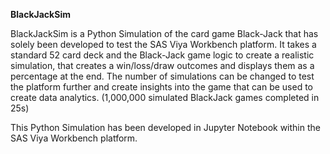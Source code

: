 **BlackJackSim**

BlackJackSim is a Python Simulation of the card game Black-Jack that has solely been developed to test the SAS Viya Workbench platform. It takes a standard 52 card deck and the Black-Jack game logic to create a realistic simulation, that creates a win/loss/draw outcomes and displays them as a percentage at the end. The number of simulations can be changed to test the platform further and create insights into the game that can be used to create data analytics. 
(1,000,000 simulated BlackJack games completed in 25s) 

This Python Simulation has been developed in Jupyter Notebook within the SAS Viya Workbench platform.  

